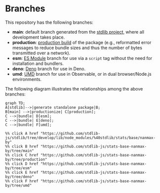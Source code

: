 <!--

@license Apache-2.0

Copyright (c) 2022 The Stdlib Authors.

Licensed under the Apache License, Version 2.0 (the "License");
you may not use this file except in compliance with the License.
You may obtain a copy of the License at

    http://www.apache.org/licenses/LICENSE-2.0

Unless required by applicable law or agreed to in writing, software
distributed under the License is distributed on an "AS IS" BASIS,
WITHOUT WARRANTIES OR CONDITIONS OF ANY KIND, either express or implied.
See the License for the specific language governing permissions and
limitations under the License.

-->

# Branches

This repository has the following branches:

-   **main**: default branch generated from the [stdlib project][stdlib-url], where all development takes place.
-   **production**: [production build][production-url] of the package (e.g., reformatted error messages to reduce bundle sizes and thus the number of bytes transmitted over a network).
-   **esm**: [ES Module][esm-url] branch for use via a `script` tag without the need for installation and bundlers.
-   **deno**: [Deno][deno-url] branch for use in Deno.
-   **umd**: [UMD][umd-url] branch for use in Observable, or in dual browser/Node.js environments.

The following diagram illustrates the relationships among the above branches:

```mermaid
graph TD;
A[stdlib]-->|generate standalone package|B;
B[main] -->|productionize| C[production];
C -->|bundle| D[esm];
C -->|bundle| E[deno];
C -->|bundle| F[umd];

%% click A href "https://github.com/stdlib-js/stdlib/tree/develop/lib/node_modules/%40stdlib/stats/base/nanmax-by"
%% click B href "https://github.com/stdlib-js/stats-base-nanmax-by/tree/main"
%% click C href "https://github.com/stdlib-js/stats-base-nanmax-by/tree/production"
%% click D href "https://github.com/stdlib-js/stats-base-nanmax-by/tree/esm"
%% click E href "https://github.com/stdlib-js/stats-base-nanmax-by/tree/deno"
%% click F href "https://github.com/stdlib-js/stats-base-nanmax-by/tree/umd"
```

[stdlib-url]: https://github.com/stdlib-js/stdlib/tree/develop/lib/node_modules/%40stdlib/stats/base/nanmax-by
[production-url]: https://github.com/stdlib-js/stats-base-nanmax-by/tree/production
[deno-url]: https://github.com/stdlib-js/stats-base-nanmax-by/tree/deno
[umd-url]: https://github.com/stdlib-js/stats-base-nanmax-by/tree/umd
[esm-url]: https://github.com/stdlib-js/stats-base-nanmax-by/tree/esm